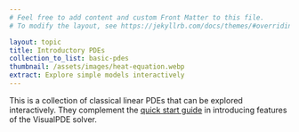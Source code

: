 ```yaml
---
# Feel free to add content and custom Front Matter to this file.
# To modify the layout, see https://jekyllrb.com/docs/themes/#overriding-theme-defaults

layout: topic
title: Introductory PDEs
collection_to_list: basic-pdes
thumbnail: /assets/images/heat-equation.webp
extract: Explore simple models interactively
---
```


This is a collection of classical linear PDEs that can be explored interactively. They complement the [quick start guide](user-guide/quick-start) in introducing features of the VisualPDE solver.
